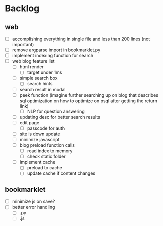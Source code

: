 # Backlog

## web
- [ ] accomplishing everything in single file and less than 200 lines (not important)
- [ ] remove argparse import in bookmarklet.py
- [ ] implement indexing function for search
- [ ] web blog feature list
  - [ ] html render
    - [ ] target under 1ms
  - [ ] simple search box
    - [ ] search hints
  - [ ] search result in modal
  - [ ] peek function (imagine further searching up on blog that describes sql optimization on how to optimize on psql after getting the return link)
    - [ ] NLP for question answering
  - [ ] updating desc for better search results
  - [ ] edit page
    - [ ] passcode for auth
  - [ ] site is down update
  - [ ] minimize javascript
  - [ ] blog preload function calls
    - [ ] read index to memory
    - [ ] check static folder
  - [ ] implement cache
    - [ ] preload to cache
    - [ ] update cache if content changes

## bookmarklet
- [ ] minimize js on save?
- [ ] better error handling
  - [ ] .py
  - [ ] .js